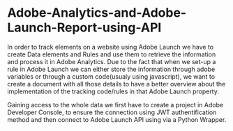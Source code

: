 # Adobe-Analytics-and-Adobe-Launch-Report-using-API
In order to track elements on a website using Adobe Launch we have to create Data elements and Rules and use them to retrieve the information and process it in Adobe Analytics.
Due to the fact that when we set-up a rule in Adobe Launch we can either store the information through adobe variables or through a custom code(usualy using javascript), we want to 
create a document with all those details to have a better overview about the implementation of the tracking code/rules in that Adobe Launch property.

Gaining access to the whole data we first have to create a project in Adobe Developer Console, to ensure the connection using JWT authentification method and then connect to Adobe Launch API using via a Python Wrapper. 

